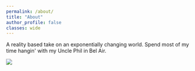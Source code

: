 ```yaml
---
permalink: /about/
title: "About"
author_profile: false
classes: wide
---
```

A reality based take on an exponentially changing world. Spend most of my time hangin' with my Uncle Phil in Bel Air.

<img class="center-image-no-width" src="https://potd.pdnonline.com/wp-content/uploads/2019/12/Jazzy-Jeff-Fresh-Prince-Photo-%C2%A9-David-Corio.jpg">
